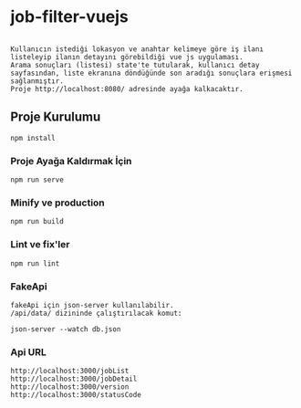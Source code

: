 # job-filter-vuejs
```

Kullanıcın istediği lokasyon ve anahtar kelimeye göre iş ilanı listeleyip ilanın detayını görebildiği vue js uygulaması.
Arama sonuçları (listesi) state'te tutularak, kullanıcı detay sayfasından, liste ekranına döndüğünde son aradığı sonuçlara erişmesi sağlanmıştır.
Proje http://localhost:8080/ adresinde ayağa kalkacaktır.
```


## Proje Kurulumu
```
npm install
```

### Proje Ayağa Kaldırmak İçin
```
npm run serve
```

### Minify ve production
```
npm run build
```

### Lint ve fix'ler
```
npm run lint
```

### FakeApi
```
fakeApi için json-server kullanılabilir. 
/api/data/ dizininde çalıştırılacak komut:

json-server --watch db.json
```

### Api URL
```
http://localhost:3000/jobList 
http://localhost:3000/jobDetail 
http://localhost:3000/version 
http://localhost:3000/statusCode 
```